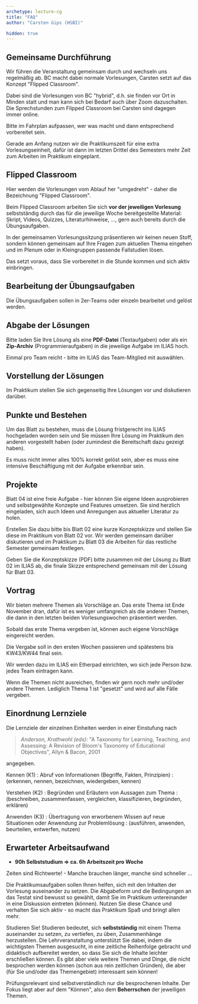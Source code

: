 ```yaml
---
archetype: lecture-cg
title: "FAQ"
author: "Carsten Gips (HSBI)"

hidden: true
---
```



## Gemeinsame Durchführung

Wir führen die Veranstaltung gemeinsam durch und wechseln uns regelmäßig ab. BC macht
dabei normale Vorlesungen, Carsten setzt auf das Konzept "Flipped Classroom".

Dabei sind die Vorlesungen von BC "hybrid", d.h. sie finden vor Ort in Minden statt und
man kann sich bei Bedarf auch über Zoom dazuschalten. Die Sprechstunden zum Flipped
Classroom bei Carsten sind dagegen immer online.

Bitte im Fahrplan aufpassen, wer was macht und dann entsprechend vorbereitet sein.

Gerade am Anfang nutzen wir die Praktikumszeit für eine extra Vorlesungseinheit, dafür
ist dann im letzten Drittel des Semesters mehr Zeit zum Arbeiten im Praktikum eingeplant.


## Flipped Classroom

Hier werden die Vorlesungen vom Ablauf her "umgedreht" - daher die Bezeichnung "Flipped Classroom".

Beim Flipped Classroom arbeiten Sie sich **vor der jeweiligen Vorlesung** selbstständig
durch das für die jeweilige Woche bereitgestellte Material: Skript, Videos, Quizzes,
Literaturhinweise, ..., gern auch bereits durch die Übungsaufgaben.

In der gemeinsamen Vorlesungssitzung präsentieren wir keinen neuen Stoff, sondern können
gemeinsam auf Ihre Fragen zum aktuellen Thema eingehen und im Plenum oder in Kleingruppen
passende Fallstudien lösen.

Das setzt voraus, dass Sie vorbereitet in die Stunde kommen und sich aktiv einbringen.


## Bearbeitung der Übungsaufgaben

Die Übungsaufgaben sollen in 2er-Teams oder einzeln bearbeitet und gelöst werden.


## Abgabe der Lösungen

Bitte laden Sie Ihre Lösung als eine **PDF-Datei** (Textaufgaben) oder als ein
**Zip-Archiv** (Programmieraufgaben) in die jeweilige Aufgabe im ILIAS hoch.

Einmal pro Team reicht - bitte im ILIAS das Team-Mitglied mit auswählen.


## Vorstellung der Lösungen

Im Praktikum stellen Sie sich gegenseitig Ihre Lösungen vor und diskutieren darüber.


## Punkte und Bestehen

Um das Blatt zu bestehen, muss die Lösung fristgerecht ins ILIAS hochgeladen
worden sein und Sie müssen Ihre Lösung im Praktikum den anderen vorgestellt
haben (oder zumindest die Bereitschaft dazu gezeigt haben).

Es muss nicht immer alles 100% korrekt gelöst sein, aber es muss eine intensive
Beschäftigung mit der Aufgabe erkennbar sein.


## Projekte

Blatt 04 ist eine freie Aufgabe - hier können Sie eigene Ideen ausprobieren und
selbstgewählte Konzepte und Features umsetzen. Sie sind herzlich eingeladen, sich
auch Ideen und Anregungen aus aktueller Literatur zu holen.

Erstellen Sie dazu bitte bis Blatt 02 eine kurze Konzeptskizze und stellen Sie
diese im Praktikum von Blatt 02 vor. Wir werden gemeinsam darüber diskutieren
und im Praktikum zu Blatt 03 die Arbeiten für das restliche Semester gemeinsam
festlegen.

Geben Sie die Konzeptskizze (PDF) bitte zusammen mit der Lösung zu Blatt 02 im
ILIAS ab, die finale Skizze entsprechend gemeinsam mit der Lösung für Blatt 03.


## Vortrag

Wir bieten mehrere Themen als Vorschläge an. Das erste Thema ist Ende November
dran, dafür ist es weniger umfangreich als die anderen Themen, die dann in den
letzten beiden Vorlesungswochen präsentiert werden.

Sobald das erste Thema vergeben ist, können auch eigene Vorschläge eingereicht
werden.

Die Vergabe soll in den ersten Wochen passieren und spätestens bis KW43/KW44 final
sein.

Wir werden dazu im ILIAS ein Etherpad einrichten, wo sich jede Person bzw. jedes
Team eintragen kann.

Wenn die Themen nicht ausreichen, finden wir gern noch mehr und/oder andere Themen.
Lediglich Thema 1 ist "gesetzt" und wird auf alle Fälle vergeben.


## Einordnung Lernziele

Die Lernziele der einzelnen Einheiten werden in einer Einstufung nach

> *Anderson, Krathwohl (eds)*: "A Taxonomy for Learning, Teaching, and Assessing: A Revision of
> Bloom's Taxonomy of Educational Objectives", Allyn & Bacon, 2001

angegeben.

Kennen (K1)
:   Abruf von Informationen (Begriffe, Fakten, Prinzipien)
:   (erkennen, nennen, bezeichnen, wiedergeben, kennen)

Verstehen (K2)
:   Begründen und Erläutern von Aussagen zum Thema
:   (beschreiben, zusammenfassen, vergleichen, klassifizieren, begründen, erklären)

Anwenden (K3)
:   Übertragung von erworbenem Wissen auf neue Situationen oder Anwendung zur Problemlösung
:   (ausführen, anwenden, beurteilen, entwerfen, nutzen)


## Erwarteter Arbeitsaufwand

*   **90h Selbststudium => ca. 6h Arbeitszeit pro Woche**

Zeiten sind Richtwerte! - Manche brauchen länger, manche sind schneller ...

Die Praktikumsaufgaben sollen Ihnen helfen, sich mit den Inhalten der Vorlesung auseinander zu setzen. Die Abgabeform und die Bedingungen an das Testat sind bewusst so gewählt, damit Sie im Praktikum untereinander in eine Diskussion eintreten (können). Nutzen Sie diese Chance und verhalten Sie sich aktiv - so macht das Praktikum Spaß und bringt allen mehr.

Studieren Sie! Studieren bedeutet, sich **selbstständig** mit einem Thema auseinander zu setzen, zu vertiefen, zu üben, Zusammenhänge herzustellen. Die Lehrveranstaltung unterstützt Sie dabei, indem die wichtigsten Themen ausgesucht, in eine zeitliche Reihenfolge gebracht und didaktisch aufbereitet werden, so dass Sie sich die Inhalte leichter erschließen können. Es gibt aber viele weitere Themen und Dinge, die nicht besprochen werden können (schon aus rein zeitlichen Gründen), die aber (für Sie und/oder das Themengebiet) interessant sein können!

Prüfungsrelevant sind selbstverständlich nur die besprochenen Inhalte. Der Fokus liegt aber auf dem "Können", also dem **Beherrschen** der jeweiligen Themen.
